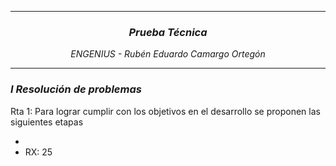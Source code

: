 <hr>
<h3 align="center"><i>Prueba Técnica</i></h3>
<p align="center"><i>ENGENIUS - Rubén Eduardo Camargo Ortegón</i></p>
<hr>
<h3><i>I Resolución de problemas</i></h3>
<p>Rta 1: Para lograr cumplir con los objetivos en el desarrollo se proponen las siguientes etapas </p>
  <ul>
    <li></li>
    <li>RX: 25</li>
  </ul>
